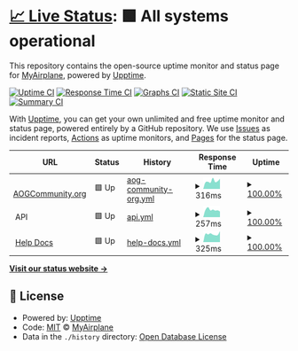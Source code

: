 # [📈 Live Status](https://MyAirplane.github.io/status.aogcommunity.org): <!--live status--> **🟩 All systems operational**

This repository contains the open-source uptime monitor and status page for [MyAirplane](myairplane.io), powered by [Upptime](https://github.com/upptime/upptime).

[![Uptime CI](https://github.com/MyAirplane/status.aogcommunity.org/workflows/Uptime%20CI/badge.svg)](https://github.com/MyAirplane/status.aogcommunity.org/actions?query=workflow%3A%22Uptime+CI%22)
[![Response Time CI](https://github.com/MyAirplane/status.aogcommunity.org/workflows/Response%20Time%20CI/badge.svg)](https://github.com/MyAirplane/status.aogcommunity.org/actions?query=workflow%3A%22Response+Time+CI%22)
[![Graphs CI](https://github.com/MyAirplane/status.aogcommunity.org/workflows/Graphs%20CI/badge.svg)](https://github.com/MyAirplane/status.aogcommunity.org/actions?query=workflow%3A%22Graphs+CI%22)
[![Static Site CI](https://github.com/MyAirplane/status.aogcommunity.org/workflows/Static%20Site%20CI/badge.svg)](https://github.com/MyAirplane/status.aogcommunity.org/actions?query=workflow%3A%22Static+Site+CI%22)
[![Summary CI](https://github.com/MyAirplane/status.aogcommunity.org/workflows/Summary%20CI/badge.svg)](https://github.com/MyAirplane/status.aogcommunity.org/actions?query=workflow%3A%22Summary+CI%22)

With [Upptime](https://upptime.js.org), you can get your own unlimited and free uptime monitor and status page, powered entirely by a GitHub repository. We use [Issues](https://github.com/MyAirplane/status.aogcommunity.org/issues) as incident reports, [Actions](https://github.com/MyAirplane/status.aogcommunity.org/actions) as uptime monitors, and [Pages](https://MyAirplane.github.io/status.aogcommunity.org) for the status page.

<!--start: status pages-->
<!-- This summary is generated by Upptime (https://github.com/upptime/upptime) -->
<!-- Do not edit this manually, your changes will be overwritten -->
<!-- prettier-ignore -->
| URL | Status | History | Response Time | Uptime |
| --- | ------ | ------- | ------------- | ------ |
| <img alt="" src="https://favicons.githubusercontent.com/aogcommunity.org" height="13"> [AOGCommunity.org](https://aogcommunity.org) | 🟩 Up | [aog-community-org.yml](https://github.com/MyAirplane/status.aogcommunity.org/commits/HEAD/history/aog-community-org.yml) | <details><summary><img alt="Response time graph" src="./graphs/aog-community-org/response-time-week.png" height="20"> 316ms</summary><br><a href="https://status.aogcommunity.org/history/aog-community-org"><img alt="Response time 350" src="https://img.shields.io/endpoint?url=https%3A%2F%2Fraw.githubusercontent.com%2FMyAirplane%2Fstatus.aogcommunity.org%2FHEAD%2Fapi%2Faog-community-org%2Fresponse-time.json"></a><br><a href="https://status.aogcommunity.org/history/aog-community-org"><img alt="24-hour response time 404" src="https://img.shields.io/endpoint?url=https%3A%2F%2Fraw.githubusercontent.com%2FMyAirplane%2Fstatus.aogcommunity.org%2FHEAD%2Fapi%2Faog-community-org%2Fresponse-time-day.json"></a><br><a href="https://status.aogcommunity.org/history/aog-community-org"><img alt="7-day response time 316" src="https://img.shields.io/endpoint?url=https%3A%2F%2Fraw.githubusercontent.com%2FMyAirplane%2Fstatus.aogcommunity.org%2FHEAD%2Fapi%2Faog-community-org%2Fresponse-time-week.json"></a><br><a href="https://status.aogcommunity.org/history/aog-community-org"><img alt="30-day response time 350" src="https://img.shields.io/endpoint?url=https%3A%2F%2Fraw.githubusercontent.com%2FMyAirplane%2Fstatus.aogcommunity.org%2FHEAD%2Fapi%2Faog-community-org%2Fresponse-time-month.json"></a><br><a href="https://status.aogcommunity.org/history/aog-community-org"><img alt="1-year response time 350" src="https://img.shields.io/endpoint?url=https%3A%2F%2Fraw.githubusercontent.com%2FMyAirplane%2Fstatus.aogcommunity.org%2FHEAD%2Fapi%2Faog-community-org%2Fresponse-time-year.json"></a></details> | <details><summary><a href="https://status.aogcommunity.org/history/aog-community-org">100.00%</a></summary><a href="https://status.aogcommunity.org/history/aog-community-org"><img alt="All-time uptime 100.00%" src="https://img.shields.io/endpoint?url=https%3A%2F%2Fraw.githubusercontent.com%2FMyAirplane%2Fstatus.aogcommunity.org%2FHEAD%2Fapi%2Faog-community-org%2Fuptime.json"></a><br><a href="https://status.aogcommunity.org/history/aog-community-org"><img alt="24-hour uptime 100.00%" src="https://img.shields.io/endpoint?url=https%3A%2F%2Fraw.githubusercontent.com%2FMyAirplane%2Fstatus.aogcommunity.org%2FHEAD%2Fapi%2Faog-community-org%2Fuptime-day.json"></a><br><a href="https://status.aogcommunity.org/history/aog-community-org"><img alt="7-day uptime 100.00%" src="https://img.shields.io/endpoint?url=https%3A%2F%2Fraw.githubusercontent.com%2FMyAirplane%2Fstatus.aogcommunity.org%2FHEAD%2Fapi%2Faog-community-org%2Fuptime-week.json"></a><br><a href="https://status.aogcommunity.org/history/aog-community-org"><img alt="30-day uptime 100.00%" src="https://img.shields.io/endpoint?url=https%3A%2F%2Fraw.githubusercontent.com%2FMyAirplane%2Fstatus.aogcommunity.org%2FHEAD%2Fapi%2Faog-community-org%2Fuptime-month.json"></a><br><a href="https://status.aogcommunity.org/history/aog-community-org"><img alt="1-year uptime 100.00%" src="https://img.shields.io/endpoint?url=https%3A%2F%2Fraw.githubusercontent.com%2FMyAirplane%2Fstatus.aogcommunity.org%2FHEAD%2Fapi%2Faog-community-org%2Fuptime-year.json"></a></details>
| <img alt="" src="https://favicons.githubusercontent.com/null" height="13"> API | 🟩 Up | [api.yml](https://github.com/MyAirplane/status.aogcommunity.org/commits/HEAD/history/api.yml) | <details><summary><img alt="Response time graph" src="./graphs/api/response-time-week.png" height="20"> 257ms</summary><br><a href="https://status.aogcommunity.org/history/api"><img alt="Response time 253" src="https://img.shields.io/endpoint?url=https%3A%2F%2Fraw.githubusercontent.com%2FMyAirplane%2Fstatus.aogcommunity.org%2FHEAD%2Fapi%2Fapi%2Fresponse-time.json"></a><br><a href="https://status.aogcommunity.org/history/api"><img alt="24-hour response time 204" src="https://img.shields.io/endpoint?url=https%3A%2F%2Fraw.githubusercontent.com%2FMyAirplane%2Fstatus.aogcommunity.org%2FHEAD%2Fapi%2Fapi%2Fresponse-time-day.json"></a><br><a href="https://status.aogcommunity.org/history/api"><img alt="7-day response time 257" src="https://img.shields.io/endpoint?url=https%3A%2F%2Fraw.githubusercontent.com%2FMyAirplane%2Fstatus.aogcommunity.org%2FHEAD%2Fapi%2Fapi%2Fresponse-time-week.json"></a><br><a href="https://status.aogcommunity.org/history/api"><img alt="30-day response time 253" src="https://img.shields.io/endpoint?url=https%3A%2F%2Fraw.githubusercontent.com%2FMyAirplane%2Fstatus.aogcommunity.org%2FHEAD%2Fapi%2Fapi%2Fresponse-time-month.json"></a><br><a href="https://status.aogcommunity.org/history/api"><img alt="1-year response time 253" src="https://img.shields.io/endpoint?url=https%3A%2F%2Fraw.githubusercontent.com%2FMyAirplane%2Fstatus.aogcommunity.org%2FHEAD%2Fapi%2Fapi%2Fresponse-time-year.json"></a></details> | <details><summary><a href="https://status.aogcommunity.org/history/api">100.00%</a></summary><a href="https://status.aogcommunity.org/history/api"><img alt="All-time uptime 100.00%" src="https://img.shields.io/endpoint?url=https%3A%2F%2Fraw.githubusercontent.com%2FMyAirplane%2Fstatus.aogcommunity.org%2FHEAD%2Fapi%2Fapi%2Fuptime.json"></a><br><a href="https://status.aogcommunity.org/history/api"><img alt="24-hour uptime 100.00%" src="https://img.shields.io/endpoint?url=https%3A%2F%2Fraw.githubusercontent.com%2FMyAirplane%2Fstatus.aogcommunity.org%2FHEAD%2Fapi%2Fapi%2Fuptime-day.json"></a><br><a href="https://status.aogcommunity.org/history/api"><img alt="7-day uptime 100.00%" src="https://img.shields.io/endpoint?url=https%3A%2F%2Fraw.githubusercontent.com%2FMyAirplane%2Fstatus.aogcommunity.org%2FHEAD%2Fapi%2Fapi%2Fuptime-week.json"></a><br><a href="https://status.aogcommunity.org/history/api"><img alt="30-day uptime 100.00%" src="https://img.shields.io/endpoint?url=https%3A%2F%2Fraw.githubusercontent.com%2FMyAirplane%2Fstatus.aogcommunity.org%2FHEAD%2Fapi%2Fapi%2Fuptime-month.json"></a><br><a href="https://status.aogcommunity.org/history/api"><img alt="1-year uptime 100.00%" src="https://img.shields.io/endpoint?url=https%3A%2F%2Fraw.githubusercontent.com%2FMyAirplane%2Fstatus.aogcommunity.org%2FHEAD%2Fapi%2Fapi%2Fuptime-year.json"></a></details>
| <img alt="" src="https://favicons.githubusercontent.com/docs.aogcommunity.org" height="13"> [Help Docs](https://docs.aogcommunity.org) | 🟩 Up | [help-docs.yml](https://github.com/MyAirplane/status.aogcommunity.org/commits/HEAD/history/help-docs.yml) | <details><summary><img alt="Response time graph" src="./graphs/help-docs/response-time-week.png" height="20"> 325ms</summary><br><a href="https://status.aogcommunity.org/history/help-docs"><img alt="Response time 349" src="https://img.shields.io/endpoint?url=https%3A%2F%2Fraw.githubusercontent.com%2FMyAirplane%2Fstatus.aogcommunity.org%2FHEAD%2Fapi%2Fhelp-docs%2Fresponse-time.json"></a><br><a href="https://status.aogcommunity.org/history/help-docs"><img alt="24-hour response time 433" src="https://img.shields.io/endpoint?url=https%3A%2F%2Fraw.githubusercontent.com%2FMyAirplane%2Fstatus.aogcommunity.org%2FHEAD%2Fapi%2Fhelp-docs%2Fresponse-time-day.json"></a><br><a href="https://status.aogcommunity.org/history/help-docs"><img alt="7-day response time 325" src="https://img.shields.io/endpoint?url=https%3A%2F%2Fraw.githubusercontent.com%2FMyAirplane%2Fstatus.aogcommunity.org%2FHEAD%2Fapi%2Fhelp-docs%2Fresponse-time-week.json"></a><br><a href="https://status.aogcommunity.org/history/help-docs"><img alt="30-day response time 349" src="https://img.shields.io/endpoint?url=https%3A%2F%2Fraw.githubusercontent.com%2FMyAirplane%2Fstatus.aogcommunity.org%2FHEAD%2Fapi%2Fhelp-docs%2Fresponse-time-month.json"></a><br><a href="https://status.aogcommunity.org/history/help-docs"><img alt="1-year response time 349" src="https://img.shields.io/endpoint?url=https%3A%2F%2Fraw.githubusercontent.com%2FMyAirplane%2Fstatus.aogcommunity.org%2FHEAD%2Fapi%2Fhelp-docs%2Fresponse-time-year.json"></a></details> | <details><summary><a href="https://status.aogcommunity.org/history/help-docs">100.00%</a></summary><a href="https://status.aogcommunity.org/history/help-docs"><img alt="All-time uptime 100.00%" src="https://img.shields.io/endpoint?url=https%3A%2F%2Fraw.githubusercontent.com%2FMyAirplane%2Fstatus.aogcommunity.org%2FHEAD%2Fapi%2Fhelp-docs%2Fuptime.json"></a><br><a href="https://status.aogcommunity.org/history/help-docs"><img alt="24-hour uptime 100.00%" src="https://img.shields.io/endpoint?url=https%3A%2F%2Fraw.githubusercontent.com%2FMyAirplane%2Fstatus.aogcommunity.org%2FHEAD%2Fapi%2Fhelp-docs%2Fuptime-day.json"></a><br><a href="https://status.aogcommunity.org/history/help-docs"><img alt="7-day uptime 100.00%" src="https://img.shields.io/endpoint?url=https%3A%2F%2Fraw.githubusercontent.com%2FMyAirplane%2Fstatus.aogcommunity.org%2FHEAD%2Fapi%2Fhelp-docs%2Fuptime-week.json"></a><br><a href="https://status.aogcommunity.org/history/help-docs"><img alt="30-day uptime 100.00%" src="https://img.shields.io/endpoint?url=https%3A%2F%2Fraw.githubusercontent.com%2FMyAirplane%2Fstatus.aogcommunity.org%2FHEAD%2Fapi%2Fhelp-docs%2Fuptime-month.json"></a><br><a href="https://status.aogcommunity.org/history/help-docs"><img alt="1-year uptime 100.00%" src="https://img.shields.io/endpoint?url=https%3A%2F%2Fraw.githubusercontent.com%2FMyAirplane%2Fstatus.aogcommunity.org%2FHEAD%2Fapi%2Fhelp-docs%2Fuptime-year.json"></a></details>

<!--end: status pages-->

[**Visit our status website →**](https://MyAirplane.github.io/status.aogcommunity.org)

## 📄 License

- Powered by: [Upptime](https://github.com/upptime/upptime)
- Code: [MIT](./LICENSE) © [MyAirplane](myairplane.io)
- Data in the `./history` directory: [Open Database License](https://opendatacommons.org/licenses/odbl/1-0/)
